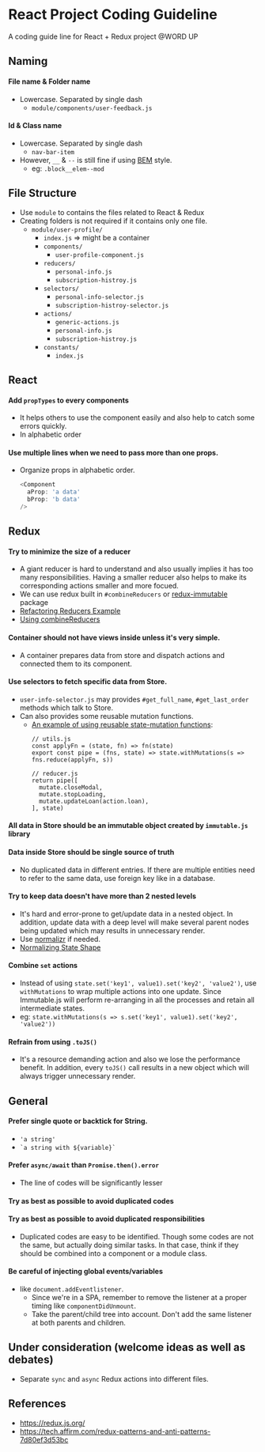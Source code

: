 # React Project Coding Guideline
A coding guide line for React + Redux project @WORD UP

## Naming
#### File name & Folder name
  * Lowercase. Separated by single dash
    * `module/components/user-feedback.js`

#### Id & Class name
  * Lowercase. Separated by single dash
    * `nav-bar-item`
  * However, `__` & `--` is still fine if using [BEM](http://getbem.com/) style.
    * eg: `.block__elem--mod`

## File Structure
  * Use `module` to contains the files related to React & Redux
  * Creating folders is not required if it contains only one file.
    * `module/user-profile/`
      * `index.js` => might be a container
      * `components/`
        * `user-profile-component.js`
      * `reducers/`
        * `personal-info.js`
        * `subscription-histroy.js`
      * `selectors/`
        * `personal-info-selector.js`
        * `subscription-histroy-selector.js`
      * `actions/`
        * `generic-actions.js`
        * `personal-info.js`
        * `subscription-histroy.js`
      * `constants/`
        * `index.js`

## React
#### Add `propTypes` to every components
  * It helps others to use the component easily and also help to catch some errors quickly.
  * In alphabetic order

#### Use multiple lines when we need to pass more than one props.
  * Organize props in alphabetic order.
    ```javascript
    <Component
      aProp: 'a data'
      bProp: 'b data'
    />
    ```

## Redux
#### Try to minimize the size of a reducer
  * A giant reducer is hard to understand and also usually implies it has too many responsibilities. Having a smaller reducer also helps to make its corresponding actions smaller and more focued.
  * We can use redux built in `#combineReducers` or [redux-immutable](https://github.com/gajus/redux-immutable) package
  * [Refactoring Reducers Example](https://redux.js.org/recipes/structuring-reducers/refactoring-reducers-example)
  * [Using combineReducers](https://redux.js.org/recipes/structuring-reducers/using-combinereducers)

#### Container should not have views inside unless it's very simple.
  * A container prepares data from store and dispatch actions and connected them to its component.

#### Use selectors to fetch specific data from Store.
  * `user-info-selector.js` may provides `#get_full_name`, `#get_last_order` methods which talk to Store.
  * Can also provides some reusable mutation functions.
    * [An example of using reusable state-mutation functions](https://tech.affirm.com/redux-patterns-and-anti-patterns-7d80ef3d53bc):
      ```
      // utils.js
      const applyFn = (state, fn) => fn(state)
      export const pipe = (fns, state) => state.withMutations(s => fns.reduce(applyFn, s))

      // reducer.js
      return pipe([
        mutate.closeModal,
        mutate.stopLoading,
        mutate.updateLoan(action.loan),
      ], state)
      ```

#### All data in Store should be an immutable object created by `immutable.js` library

#### Data inside Store should be single source of truth
  * No duplicated data in different entries. If there are multiple entities need to refer to the same data, use foreign key like in a database.

#### Try to keep data doesn't have more than 2 nested levels
  * It's hard and error-prone to get/update data in a nested object. In addition, update data with a deep level will make several parent nodes being updated which may results in unnecessary render.
  * Use [normalizr](https://github.com/paularmstrong/normalizr) if needed.
  * [Normalizing State Shape](https://redux.js.org/recipes/structuring-reducers/normalizing-state-shape)

#### Combine `set` actions
  * Instead of using `state.set('key1', value1).set('key2', 'value2')`, use `withMutations` to wrap multiple actions into one update. Since Immutable.js will perform re-arranging in all the processes and retain all intermediate states.
  * eg: `state.withMutations(s => s.set('key1', value1).set('key2', 'value2'))`

#### Refrain from using `.toJS()`
  * It's a resource demanding action and also we lose the performance benefit. In addition, every `toJS()` call results in a new object which will always trigger unnecessary render.

## General
#### Prefer single quote or backtick for String.
  * `'a string'`
  * `` `a string with ${variable}` ``

#### Prefer `async/await` than `Promise.then().error`
  * The line of codes will be significantly lesser

#### Try as best as possible to avoid duplicated codes

#### Try as best as possible to avoid duplicated responsibilities
  * Duplicated codes are easy to be identified. Though some codes are not the same, but actually doing similar tasks. In that case, think if they should be combined into a component or a module class.

#### Be careful of injecting global events/variables
  * like `document.addEventlistener`.
    * Since we're in a SPA, remember to remove the listener at a proper timing like `componentDidUnmount`.
    * Take the parent/child tree into account. Don't add the same listener at both parents and children.

## Under consideration (welcome ideas as well as debates)
  * Separate `sync` and `async` Redux actions into different files.

## References
  * https://redux.js.org/
  * https://tech.affirm.com/redux-patterns-and-anti-patterns-7d80ef3d53bc

